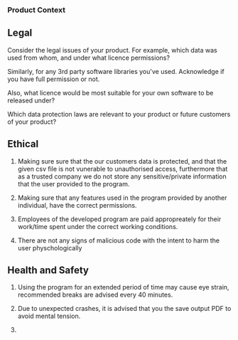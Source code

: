 ### Product Context

## Legal

Consider the legal issues of your product.  For example, which data was used from whom, and under what licence permissions?


Similarly, for any 3rd party software libraries you've used.  Acknowledge if you have full permission or not.


Also, what licence would be most suitable for your own software to be released under?


Which data protection laws are relevant to your product or future customers of your product?

## Ethical

1. Making sure sure that the our customers data is protected, and that the given csv file is not vunerable to unauthorised access, furthermore that as a trusted company we do not
   store any sensitive/private information that the user provided to the program.

2. Making sure that any features used in the program provided by another individual, have the correct permissions.

3. Employees of the developed program are paid appropreately for their work/time spent under the correct working conditions.

4. There are not any signs of malicious code with the intent to harm the user physchologically 

## Health and Safety

1. Using the program for an extended period of time may cause eye strain, recommended breaks are advised every 40 minutes.

2. Due to unexpected crashes, it is advised that you the save output PDF to avoid mental tension.

3. 